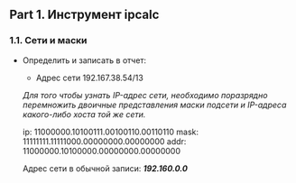 ## Part 1. Инструмент ipcalc

### 1.1. Сети и маски

* Определить и записать в отчет:
  - Адрес сети 192.167.38.54/13
  
  _Для того чтобы узнать IP-адрес сети, необходимо поразрядно перемножить двоичные представления маски подсети и IP-адреса какого-либо хоста той же сети._
  
  ip:   11000000.10100111.00100110.00110110
  mask: 11111111.11111000.00000000.00000000
  addr: 11000000.10100000.00000000.00000000

  Адрес сети в обычной записи: ***192.160.0.0***